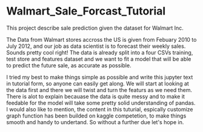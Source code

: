 # Walmart_Sale_Forcast_Tutorial
This project describe sale prediction given the dataset for Walmart Inc. 

The Data from Walmart stores accross the US is given from Febuary 2010 to July 2012, and our job as data scientist is to forecast their weekly sales.
Sounds pretty cool right!
The data is already split into a four CSVs training, test store and features dataset and we want to fit a model that will be able to predict the future sale, as
accurate as possible.

I tried my best to make things simple as possible and write this jupyter text in tutorial form, so anyone can easily get along.
We will start at looking at the data first and there we will twist and turn the featurs as we need them. 
There is alot to explain becauase the data is quite messy and to make it feedable for the model will take some pretty solid understanding of pandas.
I would also like to mention, the content in this tuturial, espically customize graph function has been builded on kaggle competetion, to make things smooth and
handy to undertand. 
So without a further due let's hope in.


